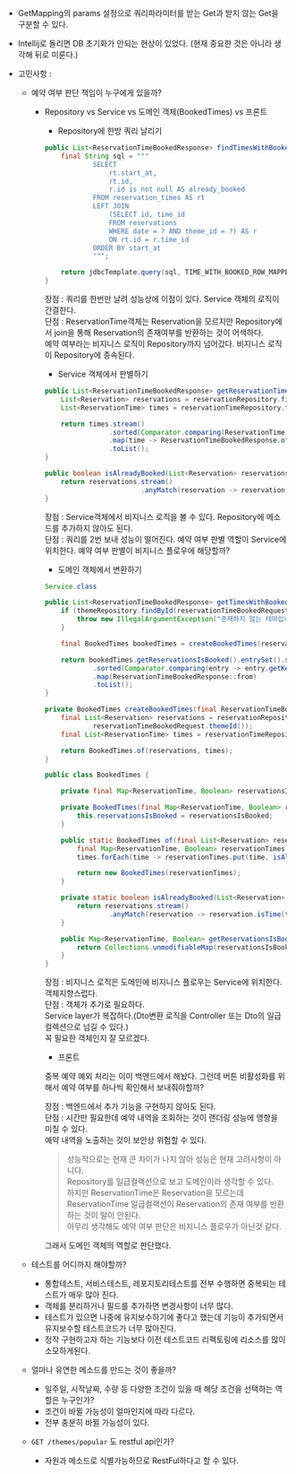 - GetMapping의 params 설정으로 쿼리파라미터를 받는 Get과 받지 않는 Get을 구분할 수 있다.
- Intellij로 돌리면 DB 초기화가 안되는 현상이 있었다. (현재 중요한 것은 아니라 생각해 뒤로 미룬다.)

- 고민사항 : 
    - 예약 여부 판단 책임이 누구에게 있을까?
        - Repository vs Service vs 도메인 객체(BookedTimes) vs 프론트
            - Repository에 한방 쿼리 날리기
            ```java
            public List<ReservationTimeBookedResponse> findTimesWithBooked(final LocalDate date, final Long themeId) {
                final String sql = """
                        SELECT
                            rt.start_at,
                            rt.id,
                            r.id is not null AS already_booked
                        FROM reservation_times AS rt
                        LEFT JOIN
                            (SELECT id, time_id
                            FROM reservations
                            WHERE date = ? AND theme_id = ?) AS r
                            ON rt.id = r.time_id
                        ORDER BY start_at
                        """;

                return jdbcTemplate.query(sql, TIME_WITH_BOOKED_ROW_MAPPER, date, themeId);
            }
            ```
            장점 : 쿼리를 한번만 날려 성능상에 이점이 있다. Service 객체의 로직이 간결한다.<br>
            단점 : ReservationTime객체는 Reservation을 모르지만 Repository에서 join을 통해 Reservation의 존재여부를 반환하는 것이 어색하다.<br>
            예약 여부라는 비지니스 로직이 Repository까지 넘어갔다. 비지니스 로직이 Repository에 종속된다.

            - Service 객체에서 판별하기
            ```java
            public List<ReservationTimeBookedResponse> getReservationTimeBooked(LocalDate date, Long themeId) {
                List<Reservation> reservations = reservationRepository.findByDateAndThemeId(date, themeId);
                List<ReservationTime> times = reservationTimeRepository.findAll();

                return times.stream()
                            .sorted(Comparator.comparing(ReservationTime::getStartAt).reversed())
                            .map(time -> ReservationTimeBookedResponse.of(time, isAlreadyBooked(reservations, time)))
                            .toList();
            }

            public boolean isAlreadyBooked(List<Reservation> reservations, ReservationTime time) {
                return reservations.stream()
                                    .anyMatch(reservation -> reservation.isTime(time));
            }
            ```
            장점 : Service객체에서 비지니스 로직을 볼 수 있다. Repository에 메소드를 추가하지 않아도 된다.<br>
            단점 : 쿼리를 2번 보내 성능이 떨어진다. 예약 여부 판별 역할이 Service에 위치한다. 예약 여부 판별이 비지니스 플로우에 해당할까?

            - 도메인 객체에서 변환하기
            ```java
            Service.class

            public List<ReservationTimeBookedResponse> getTimesWithBooked(final ReservationTimeBookedRequest reservationTimeBookedRequest) {
                if (themeRepository.findById(reservationTimeBookedRequest.themeId()).isEmpty()) {
                    throw new IllegalArgumentException("존재하지 않는 테마입니다.");
                }

                final BookedTimes bookedTimes = createBookedTimes(reservationTimeBookedRequest);

                return bookedTimes.getReservationsIsBooked().entrySet().stream()
                        .sorted(Comparator.comparing(entry -> entry.getKey().getStartAt()))
                        .map(ReservationTimeBookedResponse::from)
                        .toList();
            }

            private BookedTimes createBookedTimes(final ReservationTimeBookedRequest reservationTimeBookedRequest) {
                final List<Reservation> reservations = reservationRepository.findByDateAndThemeId(reservationTimeBookedRequest.date(),
                        reservationTimeBookedRequest.themeId());
                final List<ReservationTime> times = reservationTimeRepository.findAll();

                return BookedTimes.of(reservations, times);
            }

            public class BookedTimes {

                private final Map<ReservationTime, Boolean> reservationsIsBooked;

                private BookedTimes(final Map<ReservationTime, Boolean> reservationsIsBooked) {
                    this.reservationsIsBooked = reservationsIsBooked;
                }

                public static BookedTimes of(final List<Reservation> reservations, final List<ReservationTime> times) {
                    final Map<ReservationTime, Boolean> reservationTimes = new HashMap<>();
                    times.forEach(time -> reservationTimes.put(time, isAlreadyBooked(reservations, time)));

                    return new BookedTimes(reservationTimes);
                }

                private static boolean isAlreadyBooked(List<Reservation> reservations, ReservationTime time) {
                    return reservations.stream()
                            .anyMatch(reservation -> reservation.isTime(time));
                }

                public Map<ReservationTime, Boolean> getReservationsIsBooked() {
                    return Collections.unmodifiableMap(reservationsIsBooked);
                }
            }
            ```

            장점 : 비지니스 로직은 도메인에 비지니스 플로우는 Service에 위치한다. 객체지향스럽다.<br>
            단점 : 객체가 추가로 필요하다. <br>Service layer가 복잡하다.(Dto변환 로직을 Controller 또는 Dto의 일급컬렉션으로 넘길 수 있다.)<br>꼭 필요한 객체인지 잘 모르겠다.

            - 프론트

            중복 예약 예외 처리는 이미 백엔드에서 해놨다.
            그런데 버튼 비활성화를 위해서 예약 여부를 하나씩 확인해서 보내줘야할까?

            장점 : 백엔드에서 추가 기능을 구현하지 않아도 된다.<br>
            단점 : 시간만 필요한데 예약 내역을 조회하는 것이 랜더링 성능에 영향을 미칠 수 있다.<br>
            예약 내역을 노출하는 것이 보안상 위험할 수 있다.

            > 성능적으로는 현재 큰 차이가 나지 않아 성능은 현재 고려사항이 아니다.<br>
            Repository를 일급컬랙션으로 보고 도메인이라 생각할 수 있다. <br> 하지만 ReservationTime은 Reservation을 모르는데 ReservationTime 일급컬랙션이 Reservation의 존재 여부를 반환하는 것이 말이 안된다.<br>
            아무리 생각해도 예약 여부 판단은 비지니스 플로우가 아닌것 같다.<br>

            그래서 도메인 객체의 역할로 판단했다.

    - 테스트를 어디까지 해야할까?
        - 통합테스트, 서비스테스트, 레포지토리테스트를 전부 수행하면 중복되는 테스트가 매우 많아 진다.
        - 객체를 분리하거나 필드를 추가하면 변경사항이 너무 많다.
        - 테스트가 있으면 나중에 유지보수하기에 좋다고 했는데 기능이 추가되면서 유지보수할 테스트코드가 너무 많아진다.
        - 정작 구현하고자 하는 기능보다 이전 테스트코드 리펙토링에 리소스를 많이 소모하게된다.
        
    - 얼마나 유연한 메소드를 만드는 것이 좋을까?
        - 일주일, 시작날짜, 수량 등 다양한 조건이 있을 때 해당 조건을 선택하는 역할은 누구인가?
        - 조건이 바뀔 가능성이 얼마인지에 따라 다르다.
        - 전부 충분히 바뀔 가능성이 있다.

    - `GET /themes/popular` 도 restful api인가?
        - 자원과 메소드로 식별가능하므로 RestFul하다고 할 수 있다.
